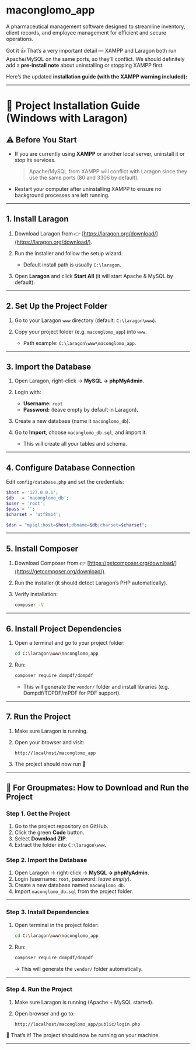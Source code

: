 # maconglomo_app
A pharmaceutical management software designed to streamline inventory, client records, and employee management for efficient and secure operations.

Got it 👍 That’s a very important detail — XAMPP and Laragon both run Apache/MySQL on the same ports, so they’ll conflict. We should definitely add a **pre-install note** about uninstalling or stopping XAMPP first.

Here’s the updated **installation guide (with the XAMPP warning included):**

---

# 🚀 Project Installation Guide (Windows with Laragon)

## ⚠️ Before You Start

* If you are currently using **XAMPP** or another local server, uninstall it or stop its services.

  > Apache/MySQL from XAMPP will conflict with Laragon since they use the same ports (80 and 3306 by default).
* Restart your computer after uninstalling XAMPP to ensure no background processes are left running.

---

## 1. Install Laragon

1. Download Laragon from 👉 [https://laragon.org/download/](https://laragon.org/download/).
2. Run the installer and follow the setup wizard.

   * Default install path is usually `C:\laragon`.
3. Open **Laragon** and click **Start All** (it will start Apache & MySQL by default).

---

## 2. Set Up the Project Folder

1. Go to your Laragon `www` directory (default: `C:\laragon\www`).
2. Copy your project folder (e.g. `maconglomo_app`) into `www`.

   * Path example: `C:\laragon\www\maconglomo_app`.

---

## 3. Import the Database

1. Open Laragon, right-click → **MySQL → phpMyAdmin**.
2. Login with:

   * **Username:** `root`
   * **Password:** (leave empty by default in Laragon).
3. Create a new database (name it `maconglomo_db`).
4. Go to **Import**, choose `maconglomo_db.sql`, and import it.

   * This will create all your tables and schema.

---

## 4. Configure Database Connection

Edit `config/database.php` and set the credentials:

```php
$host = '127.0.0.1';
$db   = 'maconglomo_db';
$user = 'root';
$pass = '';
$charset = 'utf8mb4';

$dsn = "mysql:host=$host;dbname=$db;charset=$charset";
```

---

## 5. Install Composer

1. Download Composer from 👉 [https://getcomposer.org/download/](https://getcomposer.org/download/).
2. Run the installer (it should detect Laragon’s PHP automatically).
3. Verify installation:

   ```bash
   composer -V
   ```

---

## 6. Install Project Dependencies

1. Open a terminal and go to your project folder:

   ```bash
   cd C:\laragon\www\maconglomo_app
   ```
2. Run:

   ```bash
   composer require dompdf/dompdf
   ```

   * This will generate the `vendor/` folder and install libraries (e.g. Dompdf/TCPDF/mPDF for PDF support). 

---

## 7. Run the Project

1. Make sure Laragon is running.
2. Open your browser and visit:

   ```
   http://localhost/maconglomo_app
   ```
3. The project should now run 🎉

---


## 👥 For Groupmates: How to Download and Run the Project

### Step 1. Get the Project

1. Go to the project repository on GitHub.
2. Click the green **Code** button.
3. Select **Download ZIP**.
4. Extract the folder into `C:\laragon\www`.

### Step 2. Import the Database

1. Open Laragon → right-click → **MySQL → phpMyAdmin**.
2. Login (username: `root`, password: *leave empty*).
3. Create a new database named `maconglomo_db`.
4. Import `maconglomo_db.sql` from the project folder.

---

### Step 3. Install Dependencies

1. Open terminal in the project folder:

   ```bash
   cd C:\laragon\www\maconglomo_app
   ```
2. Run:

   ```bash
   composer require dompdf/dompdf
   ```

   → This will generate the `vendor/` folder automatically.

---

### Step 4. Run the Project

1. Make sure Laragon is running (Apache + MySQL started).
2. Open browser and go to:

   ```
   http://localhost/maconglomo_app/public/login.php
   ```

🎉 That’s it! The project should now be running on your machine.

---



